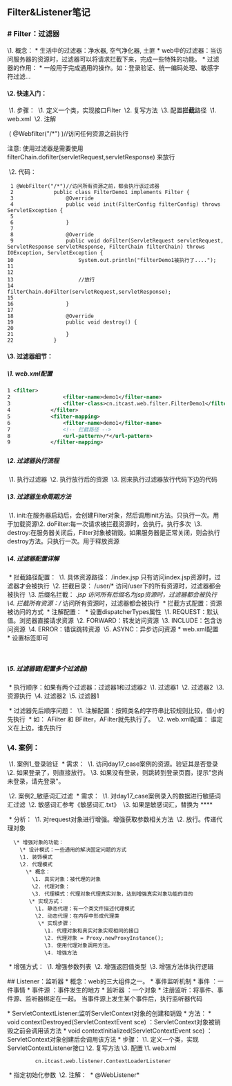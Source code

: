 ## Filter&amp;Listener笔记

### \# Filter：过滤器

  \1. 概念：
    \* 生活中的过滤器：净水器, 空气净化器, 土匪
    \* web中的过滤器：当访问服务器的资源时，过滤器可以将请求拦截下来，完成一些特殊的功能。
    \* 过滤器的作用：
    	  \* 一般用于完成通用的操作。如：登录验证、统一编码处理、敏感字符过滤...

####   \2. 快速入门：

​    \1. 步骤：
​     	 \1. 定义一个类，实现接口Filter
​     	 \2. 复写方法
​     	 \3. 配置**拦截**路径
​       		 \1. web.xml
​        		\2. 注解

​					 ( @Webfilter("/*") )//访问任何资源之前执行



注意: 使用过滤器是需要使用 filterChain.dofilter(servletRequest,servletResponse) 来放行

​    \2. 代码：
​      

```
 1 @WebFilter("/*")//访问所有资源之前，都会执行该过滤器
 2             public class FilterDemo1 implements Filter {
 3                 @Override
 4                 public void init(FilterConfig filterConfig) throws ServletException {
 5             
 6                 }
 7             
 8                 @Override
 9                 public void doFilter(ServletRequest servletRequest, ServletResponse servletResponse, FilterChain filterChain) throws IOException, ServletException {
10                     System.out.println("filterDemo1被执行了....");
11             
12             
13                     //放行
14                  filterChain.doFilter(servletRequest,servletResponse);
15             
16                 }
17             
18                 @Override
19                 public void destroy() {
20             
21                 }
22             }
```

 



####   \3. 过滤器细节：

#####     \1. web.xml配置  

```xml
1 <filter>
2                 <filter-name>demo1</filter-name>
3                 <filter-class>cn.itcast.web.filter.FilterDemo1</filter-class>
4             </filter>
5             <filter-mapping>
6                 <filter-name>demo1</filter-name>
7                 <!-- 拦截路径 -->
8                 <url-pattern>/*</url-pattern>
9             </filter-mapping> 
```

#####     

##### \2. 过滤器执行流程

​     	 \1. 执行过滤器
​      	\2. 执行放行后的资源
​      	\3. 回来执行过滤器放行代码下边的代码



#####     \3. 过滤器生命周期方法

​      \1. init:在服务器启动后，会创建Filter对象，然后调用init方法。只执行一次。用于加载资源
​      \2. doFilter:每一次请求被拦截资源时，会执行。执行多次
​      \3. destroy:在服务器关闭后，Filter对象被销毁。如果服务器是正常关闭，则会执行destroy方法。只执行一次。用于释放资源



#####     \4. 过滤器配置详解

​      \* 拦截路径配置：
​        \1. 具体资源路径： /index.jsp  只有访问index.jsp资源时，过滤器才会被执行
​        \2. 拦截目录： /user/*  访问/user下的所有资源时，过滤器都会被执行
​        \3. 后缀名拦截： *.jsp    访问所有后缀名为jsp资源时，过滤器都会被执行
​        \4. 拦截所有资源：/*    访问所有资源时，过滤器都会被执行
​      \* 拦截方式配置：资源被访问的方式
​        \* 注解配置：
​          \* 设置dispatcherTypes属性
​            \1. REQUEST：默认值。浏览器直接请求资源
​            \2. FORWARD：转发访问资源
​            \3. INCLUDE：包含访问资源
​            \4. ERROR：错误跳转资源
​            \5. ASYNC：异步访问资源
​        \* web.xml配置
​          \* 设置<dispatcher></dispatcher>标签即可

​        

#####     \5. 过滤器链(配置多个过滤器)

​      \* 执行顺序：如果有两个过滤器：过滤器1和过滤器2
​        \1. 过滤器1
​        \2. 过滤器2
​        \3. 资源执行
​        \4. 过滤器2
​        \5. 过滤器1 

​      \* 过滤器先后顺序问题：
​        \1. 注解配置：按照类名的字符串比较规则比较，值小的先执行
​          \* 如： AFilter 和 BFilter，AFilter就先执行了。
​        \2. web.xml配置： <filter-mapping>谁定义在上边，谁先执行



###  \4. 案例：

​    \1. 案例1_登录验证
​      \* 需求：
​        \1. 访问day17_case案例的资源。验证其是否登录
​        \2. 如果登录了，则直接放行。
​        \3. 如果没有登录，则跳转到登录页面，提示"您尚未登录，请先登录"。
​     
  

​    \2. 案例2_敏感词汇过滤
​      \* 需求：
​        \1. 对day17_case案例录入的数据进行敏感词汇过滤
​        \2. 敏感词汇参考《敏感词汇.txt》
​        \3. 如果是敏感词汇，替换为 **** 

​      \* 分析：
​        \1. 对request对象进行增强。增强获取参数相关方法
​        \2. 放行。传递代理对象


      \* 增强对象的功能：
        \* 设计模式：一些通用的解决固定问题的方式
        \1. 装饰模式
        \2. 代理模式
          \* 概念：
            \1. 真实对象：被代理的对象
            \2. 代理对象：
            \3. 代理模式：代理对象代理真实对象，达到增强真实对象功能的目的
           \* 实现方式：
             \1. 静态代理：有一个类文件描述代理模式
             \2. 动态代理：在内存中形成代理类
              \* 实现步骤：
                \1. 代理对象和真实对象实现相同的接口
                \2. 代理对象 = Proxy.newProxyInstance();
                \3. 使用代理对象调用方法。
                \4. 增强方法

​              \* 增强方式：
​                \1. 增强参数列表
​                \2. 增强返回值类型
​                \3. 增强方法体执行逻辑  


\## Listener：监听器
  \* 概念：web的三大组件之一。
    \* 事件监听机制
      \* 事件  ：一件事情
      \* 事件源 ：事件发生的地方
      \* 监听器 ：一个对象
      \* 注册监听：将事件、事件源、监听器绑定在一起。 当事件源上发生某个事件后，执行监听器代码


  \* ServletContextListener:监听ServletContext对象的创建和销毁
    \* 方法：
      \* void contextDestroyed(ServletContextEvent sce) ：ServletContext对象被销毁之前会调用该方法
      \* void contextInitialized(ServletContextEvent sce) ：ServletContext对象创建后会调用该方法
    \* 步骤：
      \1. 定义一个类，实现ServletContextListener接口
      \2. 复写方法
      \3. 配置
        \1. web.xml
            
             cn.itcast.web.listener.ContextLoaderListener
              

​            \* 指定初始化参数
​        \2. 注解：
​          \* @WebListener*